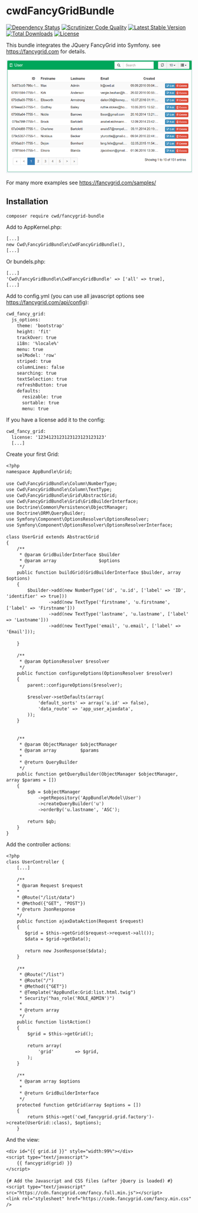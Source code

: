 cwdFancyGridBundle
=================

[![Dependency Status](https://gemnasium.com/badges/github.com/cwd/cwdFancyGridBundle.svg)](https://gemnasium.com/github.com/cwd/cwdFancyGridBundle)
[![Scrutinizer Code Quality](https://scrutinizer-ci.com/g/cwd/cwdFancyGridBundle/badges/quality-score.png?b=develop)](https://scrutinizer-ci.com/g/cwd/cwdFancyGridBundle/?branch=develop)
[![Latest Stable Version](https://poser.pugx.org/cwd/fancygrid-bundle/v/stable)](https://packagist.org/packages/cwd/fancygrid-bundle)
[![Total Downloads](https://poser.pugx.org/cwd/fancygrid-bundle/downloads)](https://packagist.org/packages/cwd/fancygrid-bundle)
[![License](https://poser.pugx.org/cwd/fancygrid-bundle/license)](https://packagist.org/packages/cwd/fancygrid-bundle)


This bundle integrates the JQuery FancyGrid into Symfony. see https://fancygrid.com for details.

![screenshot](Resources/public/screenshot.png "Screenshot")

For many more examples see https://fancygrid.com/samples/


Installation
------------

`composer require cwd/fancygrid-bundle`

Add to AppKernel.php:
```
[...]
new Cwd\FancyGridBundle\CwdFancyGridBundle(),
[...]
```

Or bundels.php:
```
[...]
'Cwd\FancyGridBundle\CwdFancyGridBundle' => ['all' => true],
[...]
```

Add to config.yml (you can use all javascript options see https://fancygrid.com/api/config):
```
cwd_fancy_grid:
  js_options:
    theme: 'bootstrap'
    height: 'fit'
    trackOver: true
    i18n: '%locale%'
    menu: true
    selModel: 'row'
    striped: true
    columnLines: false
    searching: true
    textSelection: true
    refreshButton: true
    defaults:
      resizable: true
      sortable: true
      menu: true
```

If you have a license add it to the config:
```
cwd_fancy_grid:
  license: '1234123123123123123123123'
  [...]
```

Create your first Grid:
```
<?php
namespace AppBundle\Grid;

use Cwd\FancyGridBundle\Column\NumberType;
use Cwd\FancyGridBundle\Column\TextType;
use Cwd\FancyGridBundle\Grid\AbstractGrid;
use Cwd\FancyGridBundle\Grid\GridBuilderInterface;
use Doctrine\Common\Persistence\ObjectManager;
use Doctrine\ORM\QueryBuilder;
use Symfony\Component\OptionsResolver\OptionsResolver;
use Symfony\Component\OptionsResolver\OptionsResolverInterface;

class UserGrid extends AbstractGrid
{
    /**
     * @param GridBuilderInterface $builder
     * @param array                $options
     */
    public function buildGrid(GridBuilderInterface $builder, array $options)
    {
        $builder->add(new NumberType('id', 'u.id', ['label' => 'ID', 'identifier' => true]))
                ->add(new TextType('firstname', 'u.firstname', ['label' => 'Firstname']))
                ->add(new TextType('lastname', 'u.lastname', ['label' => 'Lastname']))
                ->add(new TextType('email', 'u.email', ['label' => 'Email']));

    }

    /**
     * @param OptionsResolver $resolver
     */
    public function configureOptions(OptionsResolver $resolver)
    {
        parent::configureOptions($resolver);

        $resolver->setDefaults(array(
            'default_sorts' => array('u.id' => false),
            'data_route' => 'app_user_ajaxdata',
        ));
    }


    /**
     * @param ObjectManager $objectManager
     * @param array         $params
     *
     * @return QueryBuilder
     */
    public function getQueryBuilder(ObjectManager $objectManager, array $params = [])
    {
        $qb = $objectManager
            ->getRepository('AppBundle\Model\User')
            ->createQueryBuilder('u')
            ->orderBy('u.lastname', 'ASC');

        return $qb;
    }
}
```

Add the controller actions:
```
<?php
class UserController {
    [...]
      
    /**
    * @param Request $request
    *
    * @Route("/list/data")
    * @Method({"GET", "POST"})
    * @return JsonResponse
    */
    public function ajaxDataAction(Request $request)
    {
       $grid = $this->getGrid($request->request->all());
       $data = $grid->getData();
    
       return new JsonResponse($data);
    }
       
    /**
     * @Route("/list")
     * @Route("/")
     * @Method({"GET"})
     * @Template("AppBundle:Grid:list.html.twig")
     * Security("has_role('ROLE_ADMIN')")
     *
     * @return array
     */
    public function listAction()
    {
        $grid = $this->getGrid();

        return array(
            'grid'        => $grid,
        );
    }  
         
    /**
     * @param array $options
     *
     * @return GridBuilderInterface
     */
    protected function getGrid(array $options = [])
    {
        return $this->get('cwd_fancygrid.grid.factory')->create(UserGrid::class), $options);
    }     
```

And the view:
```
<div id="{{ grid.id }}" style="width:99%"></div>
<script type="text/javascript">
    {{ fancygrid(grid) }}
</script>

{# Add the Javascript and CSS files (after jQuery is loaded) #}
<script type="text/javascript" src="https://cdn.fancygrid.com/fancy.full.min.js"></script>
<link rel="stylesheet" href="https://code.fancygrid.com/fancy.min.css" />    
```
